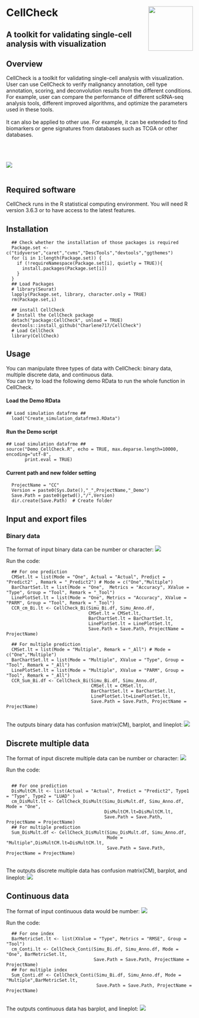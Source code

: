 # CellCheck <img src="Figures/CellCheck.png" align="right" width="120" />
## A toolkit for validating single-cell analysis with visualization

## Overview
CellCheck is a toolkit for validating single-cell analysis with visualization.
<br> User can use CellCheck to verify malignancy annotation, cell type annotation, scoring, and deconvolution results from the different conditions. For example, user can compare the performance of different scRNA-seq analysis tools, different improved algorithms, and optimize the parameters used in these tools.
<br> 
<br> It can also be applied to other use. For example, it can be extended to find biomarkers or gene signatures from databases such as TCGA or other databases.

<br> 
<br> 
<br> 
<img src="https://github.com/Charlene717/CellCheck/blob/main/Figures/CellCheck_Overview.jpg">
<br> 
<br>


## Required software
CellCheck runs in the R statistical computing environment. You will need R version 3.6.3 or to have access to the latest features.


## Installation

```{r, eval = FALSE}
  ## Check whether the installation of those packages is required 
  Package.set <- c("tidyverse","caret","cvms","DescTools","devtools","ggthemes")
  for (i in 1:length(Package.set)) {
    if (!requireNamespace(Package.set[i], quietly = TRUE)){
      install.packages(Package.set[i])
    }
  }
  ## Load Packages
  # library(Seurat)
  lapply(Package.set, library, character.only = TRUE)
  rm(Package.set,i)

  ## install CellCheck
  # Install the CellCheck package
  detach("package:CellCheck", unload = TRUE)
  devtools::install_github("Charlene717/CellCheck")
  # Load CellCheck
  library(CellCheck)
```

## Usage
You can manipulate three types of data with CellCheck: binary data, multiple discrete data, and continuous data.
<br> You can try to load the following demo RData to run the whole function in CellCheck.
#### Load the Demo RData ####
```{r, eval = FALSE}
## Load simulation datafrme ##
  load("Create_simulation_datafrme3.RData")
```
#### Run the Demo script ####
```{r, eval = FALSE}
## Load simulation datafrme ##
source("Demo_CellCheck.R", echo = TRUE, max.deparse.length=10000, encoding="utf-8",
       print.eval = TRUE) 
```

#### Current path and new folder setting ####
```{r, eval = FALSE}
  ProjectName = "CC"
  Version = paste0(Sys.Date(),"_",ProjectName,"_Demo")
  Save.Path = paste0(getwd(),"/",Version)
  dir.create(Save.Path)  # Create folder
```
  
## Input and export files
### Binary data
The format of input binary data can be number or character:
<img src="https://github.com/Charlene717/CellCheck/blob/main/Figures/Binary_data_Input.jpg">
<br>

Run the code:
```{r, eval = FALSE}
  ## For one prediction
  CMSet.lt = list(Mode = "One", Actual = "Actual", Predict = "Predict2" , Remark = "_Predict2") # Mode = c("One","Multiple")
  BarChartSet.lt = list(Mode = "One",  Metrics = "Accuracy", XValue = "Type", Group = "Tool", Remark = "_Tool")
  LinePlotSet.lt = list(Mode = "One", Metrics = "Accuracy", XValue = "PARM", Group = "Tool", Remark = "_Tool")
  CCR_cm_Bi.lt <- CellCheck_Bi(Simu_Bi.df, Simu_Anno.df,
                               CMSet.lt = CMSet.lt,
                               BarChartSet.lt = BarChartSet.lt,
                               LinePlotSet.lt = LinePlotSet.lt,
                               Save.Path = Save.Path, ProjectName = ProjectName)

  ## For multiple prediction
  CMSet.lt = list(Mode = "Multiple", Remark = "_All") # Mode = c("One","Multiple")
  BarChartSet.lt = list(Mode = "Multiple", XValue = "Type", Group = "Tool", Remark = "_All")
  LinePlotSet.lt = list(Mode = "Multiple", XValue = "PARM", Group = "Tool", Remark = "_All")
  CCR_Sum_Bi.df <- CellCheck_Bi(Simu_Bi.df, Simu_Anno.df,
                                CMSet.lt = CMSet.lt,
                                BarChartSet.lt = BarChartSet.lt,
                                LinePlotSet.lt=LinePlotSet.lt,
                                Save.Path = Save.Path, ProjectName = ProjectName)
```

<br> 
The outputs binary data has confusion matrix(CM), barplot, and lineplot:
<img src="https://github.com/Charlene717/CellCheck/blob/main/Figures/Binary_data.jpg">
<br> 


## Discrete multiple data
The format of input discrete multiple data can be number or character:
<img src="https://github.com/Charlene717/CellCheck/blob/main/Figures/Discrete_multiple_data_Input.jpg">
<br>

Run the code:
```{r, eval = FALSE}

  ## For one prediction
  DisMultCM.lt <- list(Actual = "Actual", Predict = "Predict2", Type1 = "Type", Type2 = "LUAD" )
  cm_DisMult.lt <- CellCheck_DisMult(Simu_DisMult.df, Simu_Anno.df, Mode = "One",
                                     DisMultCM.lt=DisMultCM.lt,
                                     Save.Path = Save.Path, ProjectName = ProjectName)
  ## For multiple prediction
  Sum_DisMult.df <- CellCheck_DisMult(Simu_DisMult.df, Simu_Anno.df, 
                                      Mode = "Multiple",DisMultCM.lt=DisMultCM.lt,
                                      Save.Path = Save.Path, ProjectName = ProjectName)

```

<br> 
The outputs discrete multiple data has confusion matrix(CM), barplot, and lineplot:
<img src="https://github.com/Charlene717/CellCheck/blob/main/Figures/Discrete_multiple_data.jpg">
<br> 

## Continuous data
The format of input continuous data would be number:
<img src="https://github.com/Charlene717/CellCheck/blob/main/Figures/Continuous_data_Input.jpg">
<br> 

Run the code:
```{r, eval = FALSE}
  ## For one index
  BarMetricSet.lt <- list(XValue = "Type", Metrics = "RMSE", Group = "Tool")
  cm_Conti.lt <- CellCheck_Conti(Simu_Bi.df, Simu_Anno.df, Mode = "One", BarMetricSet.lt,
                                 Save.Path = Save.Path, ProjectName = ProjectName)
  ## For multiple index
  Sum_Conti.df <- CellCheck_Conti(Simu_Bi.df, Simu_Anno.df, Mode = "Multiple",BarMetricSet.lt,
                                  Save.Path = Save.Path, ProjectName = ProjectName)
```

<br> 
The outputs continuous data has barplot, and lineplot:
<img src="https://github.com/Charlene717/CellCheck/blob/main/Figures/Continuous_data.jpg">
<br> 


